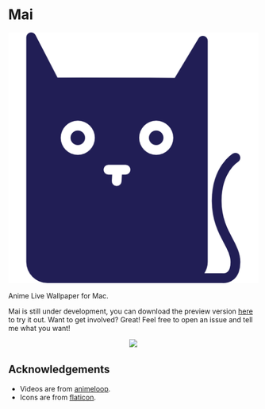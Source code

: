 # Mai

<p align="center">
<img src="https://raw.githubusercontent.com/jianstm/Mai/master/icon.png" width="700">
</p>

Anime Live Wallpaper for Mac.

Mai is still under development, you can download the preview version [here](https://github.com/jianstm/Mai/releases) to try it out. Want to get involved? Great! Feel free to open an issue and tell me what you want!

<p align="center">
<img src="https://raw.githubusercontent.com/jianstm/Mai/master/demo.gif" width="700">
</p>

## Acknowledgements

- Videos are from [animeloop](https://animeloop.org).
- Icons are from [flaticon](https://flaticon.com).
